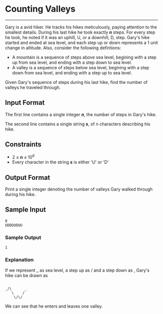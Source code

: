 # Counting Valleys

---

Gary is a avid hiker. He tracks his hikes meticulously, paying attention to the smallest details. During his last hike he took exactly __*n*__ steps. For every step he took, he noted if it was an uphill, U, or a downhill, D, step. Gary's hike started and ended at sea level, and each step up or down represents a 1 unit change in altitude. Also, consider the following defintions:

- A mountain is a sequence of steps above sea level, begining with a step up from sea level, and ending with a step down to sea level.
- A valley is a sequence of steps below sea level, begining with a step down from sea level, and ending with a step up to sea level. 

Given Gary's sequence of steps during his last hike, find the number of valleys he traveled through. 

## Input Format

The first line contains a single integer __*n*__, the number of steps in Gary's hike.

The second line contains a single string __*s*__, of n characters describing his hike.

## Constraints

- 2 ≤ __*n*__ ≤ 10<sup>6</sup>
- Every character in the string __*s*__ is either 'U' or 'D'

## Output Format

Print a single integer denoting the number of valleys Gary walked through during his hike.

## Sample Input
```
8
UDDDUDUU
```

### Sample Output
```
1
```

### Explanation

If we represent _ as sea level, a step up as / and a step down as \, Gary's hike can be drawn as
```
 
_/\      _
   \    /
    \/\/
```

We can see that he enters and leaves one valley.